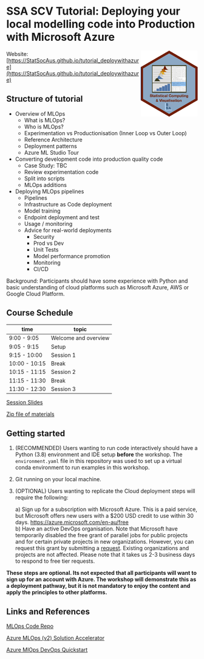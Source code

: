 # SSA SCV Tutorial: Deploying your local modelling code into Production with Microsoft Azure

<img src="SCV3.png" align="right" width="150" />

Website: [https://StatSocAus.github.io/tutorial_deploywithazure](https://StatSocAus.github.io/tutorial_deploywithazure)

## Structure of tutorial
 
* Overview of MLOps 
    - What is MLOps?  
    - Who is MLOps?  
    - Experimentation vs Productionisation (Inner Loop vs Outer Loop)  
    - Reference Architecture  
    - Deployment patterns
    - Azure ML Studio Tour
* Converting development code into production quality code  
    - Case Study:  TBC  
    - Review experimentation code  
    - Split into scripts
    - MLOps additions
* Deploying MLOps pipelines  
    - Pipelines 
    - Infrastructure as Code deployment  
    - Model training  
    - Endpoint deployment and test  
    - Usage / monitoring  
    - Advice for real-world deployments  
        - Security  
        - Prod vs Dev  
        - Unit Tests
        - Model performance promotion  
        - Monitoring 
        - CI/CD  

Background: Participants should have some experience with Python and basic understanding of cloud platforms such as Microsoft Azure, AWS or Google Cloud Platform.  

## Course Schedule

| time | topic |
|------|-------|
|9:00 - 9:05 |	Welcome and overview |
|9:05 - 9:15 |	Setup  |
|9:15 - 10:00 |	Session 1 |
|10:00 - 10:15 | Break |
|10:15 - 11:15 | Session 2 |
|11:15 - 11:30 | Break |
|11:30 - 12:30 | Session 3|

[Session Slides]()

[Zip file of materials]()

## Getting started

1. (RECOMMENDED) Users wanting to run code interactively should have a Python (3.8) environment and IDE setup **before** the workshop. The `environment.yaml` file in this repository was used to set up a virtual conda environment to run examples in this workshop. 

2. Git running on your local machine.  

2. (OPTIONAL) Users wanting to replicate the Cloud deployment steps will require the following:

    a) Sign up for a subscription with Microsoft Azure. This is a paid service, but Microsoft offers new users with a $200 USD credit to use within 30 days. https://azure.microsoft.com/en-au/free  
    b) Have an active DevOps organisation. Note that Microsoft have temporarily disabled the free grant of parallel jobs for public projects and for certain private projects in new organizations. However, you can request this grant by submitting a [request](https://aka.ms/azpipelines-parallelism-request). Existing organizations and projects are not affected. Please note that it takes us 2-3 business days to respond to free tier requests.

**These steps are optional. Its not expected that all participants will want to sign up for an account with Azure. The workshop will demonstrate this as a deployment pathway, but it is not mandatory to enjoy the content and apply the principles to other platforms.**


## Links and References  

[MLOps Code Repo]()

[Azure MLOps (v2) Solution Accelerator](https://github.com/Azure/mlops-v2)

[Azure MlOps DevOps Quickstart](https://learn.microsoft.com/en-us/azure/machine-learning/how-to-setup-mlops-azureml)  

